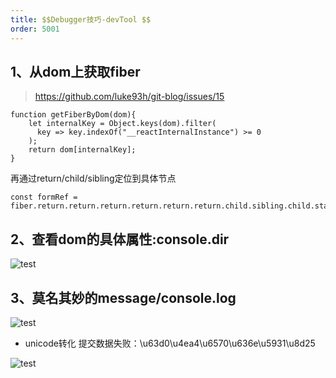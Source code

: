 ```yaml
---
title: $$Debugger技巧-devTool $$
order: 5001
---
```

## 1、从dom上获取fiber
> https://github.com/luke93h/git-blog/issues/15
```
function getFiberByDom(dom){
    let internalKey = Object.keys(dom).filter(
      key => key.indexOf("__reactInternalInstance") >= 0
    );
    return dom[internalKey];
}
```
再通过return/child/sibling定位到具体节点
```
const formRef = fiber.return.return.return.return.return.return.child.sibling.child.stateNode.props.formRef
```

## 2、查看dom的具体属性:console.dir
![test](https://robin2017.github.io/frontend-notes/images/dir.jpg)

## 3、莫名其妙的message/console.log

![test](https://robin2017.github.io/frontend-notes/images/error.jpg)

+ unicode转化
提交数据失败：\u63d0\u4ea4\u6570\u636e\u5931\u8d25

![test](https://robin2017.github.io/frontend-notes/images/js.jpg)